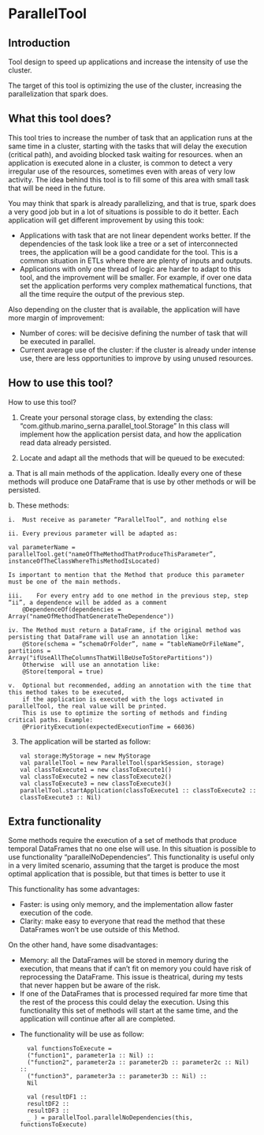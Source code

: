 
# ParallelTool

## Introduction
Tool design to speed up applications and increase the intensity of use the cluster.

The target of this tool is optimizing the use of the cluster, increasing the parallelization that spark does.

## What this tool does?

This tool tries to increase the number of task that an application runs at the same time in a cluster, starting with the tasks that will delay the execution (critical path), and avoiding blocked task waiting for resources.
when an application is executed alone in a cluster, is common to detect a very irregular use of the resources, sometimes even with areas of very low activity.
The idea behind this tool is to fill some of this area with small task that will be need in the future.

You may think that spark is already parallelizing, and that is true, spark does a very good job but in a lot of situations is possible to do it better.
Each application will get different improvement by using this took:
-	Applications with task that are not linear dependent works better. If the dependencies of the task look like a tree or a set of interconnected trees, the application will be a good candidate for the tool.
This is a common situation in ETLs where there are plenty of inputs and outputs.
-	Applications with only one thread of logic are harder to adapt to this tool, and the improvement will be smaller.
For example, if over one data set the application performs very complex mathematical functions, that all the time require the output of the previous step.

Also depending on the cluster that is available, the application will have more margin of improvement:
-	Number of cores: will be decisive defining the number of task that will be executed in parallel.
-   Current average use of the cluster: if the cluster is already under intense use, there are less opportunities to improve by using unused resources.


## How to use this tool?

How to use this tool?

1.	Create your personal storage class, by extending the class: “com.github.marino_serna.parallel_tool.Storage”
In this class will implement how the application persist data, and how the application read data already persisted.

2.	Locate and adapt all the methods that will be queued to be executed:

  a.	That is all main methods of the application. Ideally every one of these methods will produce one DataFrame that is use by other methods or will be persisted.

  b.	These methods:

    i.	Must receive as parameter “ParallelTool”, and nothing else

    ii.	Every previous parameter will be adapted as:

    val parameterName = parallelTool.get("nameOfTheMethodThatProduceThisParameter”, instanceOfTheClassWhereThisMethodIsLocated)

    Is important to mention that the Method that produce this parameter must be one of the main methods.

    iii.	For every entry add to one method in the previous step, step “ii”, a dependence will be added as a comment
        @DependenceOf(dependencies = Array("nameOfMethodThatGenerateTheDependence"))

    iv.	The Method must return a DataFrame, if the original method was persisting that DataFrame will use an annotation like:
        @Store(schema = “schemaOrFolder”, name = “tableNameOrFileName”, partitions = Array("ifUseAllTheColumnsThatWillBeUseToStorePartitions"))
        Otherwise  will use an annotation like:
        @Store(temporal = true)

    v.	Optional but recommended, adding an annotation with the time that this method takes to be executed,
        if the application is executed with the logs activated in parallelTool, the real value will be printed.
        This is use to optimize the sorting of methods and finding critical paths. Example:
        @PriorityExecution(expectedExecutionTime = 66036)

3.  The application will be started as follow:

        val storage:MyStorage = new MyStorage
        val parallelTool = new ParallelTool(sparkSession, storage)
        val classToExecute1 = new classToExecute1()
        val classToExecute2 = new classToExecute2()
        val classToExecute3 = new classToExecute3()
        parallelTool.startApplication(classToExecute1 :: classToExecute2 :: classToExecute3 :: Nil)


## Extra functionality

Some methods require the execution of a set of methods that produce temporal DataFrames that no one else will use.
In this situation is possible to use functionality “parallelNoDependencies”.
This functionality is useful only in a very limited scenario, assuming that the target is produce the most optimal application that is possible, but that times is better to use it

This functionality has some advantages:
-	Faster: is using only memory, and the implementation allow faster execution of the code.
-	Clarity: make easy to everyone that read the method that these DataFrames won’t be use outside of this Method.

On the other hand, have some disadvantages:
-	Memory: all the DataFrames will be stored in memory during the execution, that means that if can’t fit on memory you could have risk of reprocessing the DataFrame.
This issue is theatrical, during my tests that never happen but be aware of the risk.
-	If one of the DataFrames that is processed required far more time that the rest of the process this could delay the execution. Using this functionality this set of methods will start at the same time, and the application will continue after all are completed.

* The functionality will be use as follow:

        val functionsToExecute =
        ("function1", parameter1a :: Nil) ::
        ("function2", parameter2a :: parameter2b :: parameter2c :: Nil) ::
        ("function3", parameter3a :: parameter3b :: Nil) ::
        Nil

        val (resultDF1 ::
        resultDF2 ::
        resultDF3 ::
        _ ) = parallelTool.parallelNoDependencies(this, functionsToExecute)